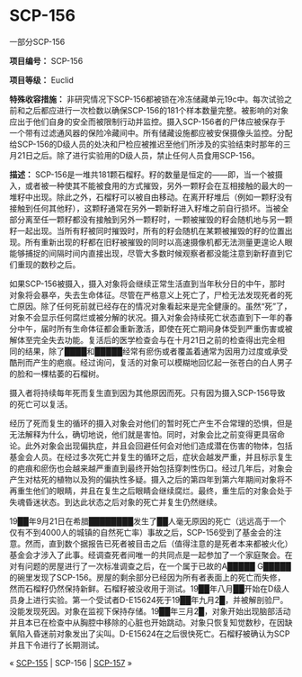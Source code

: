 # SCP-156
                        




一部分SCP-156



**项目编号：** SCP-156

**项目等级：** Euclid

**特殊收容措施：** 非研究情况下SCP-156都被锁在冷冻储藏单元19c中。每次试验之前和之后都应进行一次检数以确保SCP-156的181个样本数量完整。被影响的对象应出于他们自身的安全而被限制行动并监控。摄入SCP-156者的尸体应被保存于一个带有过滤通风器的保险冷藏间中。所有储藏设施都应被安保摄像头监控。分配给SCP-156的D级人员的处决和尸检应被推迟至他们所涉及的实验结束时那年的三月21日之后。除了进行实验用的D级人员，禁止任何人员食用SCP-156。

**描述：** SCP-156是一堆共181颗石榴籽。籽的数量是恒定的——即，当一个被摄入，或者被一种使其不能被食用的方式摧毁，另外一颗籽会在互相接触的最大的一堆籽中出现。除此之外，石榴籽可以被自由移动。在离开籽堆后（例如一颗籽没有接触到任何其他籽），这颗籽通常在另外一颗新籽进入籽堆之前自行损坏。当被全部分离至任一颗籽都没有接触到另外一颗籽时，一颗被摧毁的籽会随机地与另一颗籽一起出现。当所有籽被同时摧毁时，所有的籽会随机在某颗被摧毁的籽的位置出现。所有重新出现的籽都在旧籽被摧毁的同时以高速摄像机都无法测量更遑论人眼能够捕捉的间隔时间内直接出现，尽管大多数时候观察者都没能注意到新籽直到它们重现的数秒之后。

如果SCP-156被摄入，摄入对象将会继续正常生活直到当年秋分日的中午，那时对象将会暴卒，失去生命体征。尽管在严格意义上死亡了，尸检无法发现死者的死亡原因。除了任何死前就已经存在的情况对象看起来是完全健康的。虽然“死”了，对象不会显示任何腐烂或被分解的状况。摄入对象会持续死亡状态直到下一年的春分中午，届时所有生命体征都会重新激活，即使在死亡期间身体受到严重伤害或被解体至完全失去功能。复活后的医学检查会与在十月21日之前的检查得出完全相同的结果，除了████和█████经常有瘀伤或者覆盖着通常为因用力过度或承受酷刑而产生的疤痕。经过询问，复活的对象可以模糊地回忆起一张苍白的白人男子的脸和一棵枯萎的石榴树。

摄入者将持续每年死而复生直到因为其他原因而死。只有因为摄入SCP-156导致的死亡可以复活。

经历了死而复生的循环的摄入对象会对他们的暂时死亡产生不合常理的恐惧，但是无法解释为什么，确切地说，他们就是害怕。同时，对象会比之前变得更具宿命论。此外对象会出现偏执症，并且会回避任何会对他们造成潜在伤害的物体，包括基金会人员。在经过多次死亡并复生的循环之后，症状会越发严重，并且标示复生的疤痕和瘀伤也会越来越严重直到最终开始包括穿刺性伤口。经过几年后，对象会产生对枯死的植物以及狗的偏执性多疑。摄入之后的第四年到第六年期间对象将不再重生他们的眼睛，并且在复生之后眼睛会继续腐烂。最终，重生后的对象会处于失魂昏迷状态。到达此状态之后对象的死亡并复生仍然继续。

19██年9月21日在希腊████████发生了██人毫无原因的死亡（远远高于一个仅有不到4000人的城镇的自然死亡率）事故之后，SCP-156受到了基金会的注意。然而，直到数个据报告已死者被目击之后（值得注意的是死者本来都被火化）基金会才涉入了此事。经调查死者间唯一的共同点是一起参加了一个家庭聚会。在对有问题的房屋进行了一次标准调查之后，在一个属于已故的A█████ G█████的碗里发现了SCP-156。房屋的剩余部分已经因为所有者表面上的死亡而失修，然而石榴籽仍然保持新鲜。石榴籽被没收用于测试。19██年八月██开始在D级人员身上进行实验。第一个受试者D-E15624死于19██年九月2█，并被解剖验尸。没能发现死因。对象在监视下保持存储。19██年三月2█，对象开始出现脑部活动并且本已在检查中从胸腔中移除的心脏也开始跳动。对象只恢复知觉数秒，在因缺氧陷入昏迷前对象发出了尖叫。D-E15624在之后很快死亡。石榴籽被确认为SCP并且下令进行了长期测试。



« [SCP-155](/scp-155) | SCP-156 | [SCP-157](/scp-157) »





                    